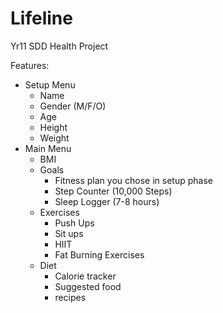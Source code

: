 # Lifeline
Yr11 SDD Health Project

Features:
 - Setup Menu
    - Name
    - Gender (M/F/O)
    - Age
    - Height
    - Weight
 - Main Menu
    - BMI
    - Goals
        - Fitness plan you chose in setup phase
        - Step Counter (10,000 Steps)
        - Sleep Logger (7-8 hours)
    - Exercises
        - Push Ups
        - Sit ups
        - HIIT 
        - Fat Burning Exercises
    - Diet
        - Calorie tracker
        - Suggested food
        - recipes